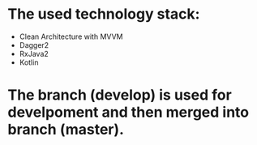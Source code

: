 # The used technology stack:
- Clean Architecture with MVVM
- Dagger2
- RxJava2
- Kotlin


# The branch (develop) is used for develpoment and then merged into branch (master).
